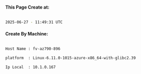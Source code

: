 
   
#### This Page Create at:

```bash

2025-06-27 - 11:49:31 UTC

```

#### Create By Machine:

```bash

Host Name : fv-az790-896

platform  : Linux-6.11.0-1015-azure-x86_64-with-glibc2.39

Ip Local  : 10.1.0.167

```

